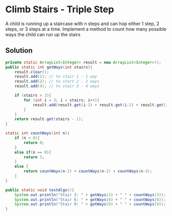 # Climb Stairs - Triple Step

A child is running up a staircase with n steps and can hop either 1 step, 2 steps, or 3 steps at a time. Implement a method to count how many possible ways the child can run up the stairs

## Solution

```java
private static ArrayList<Integer> result = new ArrayList<Integer>();
public static int getWays(int stairs){
    result.clear();
    result.add(1); // to stair 1 - 1 way
    result.add(2); // to start 2 - 2 ways
    result.add(4); // to stair 3 - 4 ways

    if (stairs > 3){
        for (int i = 3; i < stairs; i++){
            result.add(result.get(i-3) + result.get(i-2) + result.get(i-1));
        }
    }
    return result.get(stairs - 1);
}

static int countWays(int n){
    if (n < 0){
        return 0;
    }
    else if(n == 0){
        return 1;
    }
    else {
        return countWays(n-1) + countWays(n-2) + countWays(n-3);
    }
}

public static void testAlgo(){
    System.out.println("Stair 3: " + getWays(3) + " " + countWays(3));
    System.out.println("Stair 6: " + getWays(6) + " " + countWays(6));
    System.out.println("Stair 9: " + getWays(9) + " " + countWays(9));
}
```


